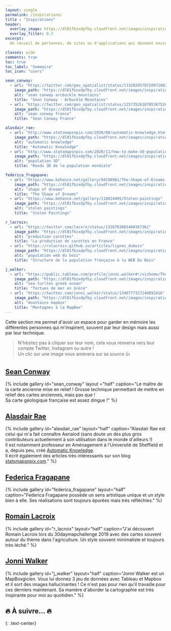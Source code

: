 ```yaml
---
layout: single
permalink: /inspirations/
title : "Inspirations"   
header:
  overlay_image: https://dl01fbzxdpfby.cloudfront.net/images/inspiration.png
  overlay_filter: 0.3
excerpt:
  Un recueil de personnes, de sites ou d'applications qui donnent envie de visualiser des données géographiques, mais pas que !

classes: wide
comments: true
toc: true
toc_label: "Sommaire"
toc_icon: "users"

sean_conway:
  - url: "https://twitter.com/geo_spatialist/status/1332020570720972802/photo/1"
    image_path: "https://dl01fbzxdpfby.cloudfront.net/images/inspirations/sean_conway_arcbuckle_mountains_sd.png"
    alt: "sean conway arcbuckle mountains"
    title: "Sean Conway - Arbuckle Mountains"
  - url: "https://twitter.com/geo_spatialist/status/1257352618705387526"
    image_path: "https://dl01fbzxdpfby.cloudfront.net/images/inspirations/sean_conway_france_sd.png"
    alt: "sean conway france"
    title: "Sean Conway France"

alasdair_rae:
  - url: "http://www.statsmapsnpix.com/2020/08/automatic-knowledge.html"
    image_path: "https://dl01fbzxdpfby.cloudfront.net/images/inspirations/alasdair_rae_buildings.png"
    alt: "automatic knowledge"
    title: "Automatic Knowledge"
  - url: "http://www.statsmapsnpix.com/2020/11/how-to-make-3d-population-density.html"
    image_path: "https://dl01fbzxdpfby.cloudfront.net/images/inspirations/alasdair_rae_population.png"
    alt: "population 3D"
    title: "Rendu 3D de la population mondiale"

federica_fragapane:
  - url: "https://www.behance.net/gallery/94198961/The-Shape-of-Dreams-for-Google-Trends"
    image_path: "https://dl01fbzxdpfby.cloudfront.net/images/inspirations/federica_fragapane_shape.png"
    alt: "shape of dreams"
    title: "The Shape of Dreams"
  - url: "https://www.behance.net/gallery/110024405/Stolen-paintings"
    image_path: "https://dl01fbzxdpfby.cloudfront.net/images/inspirations/federica_fragapane_paintings.png"
    alt: "stolen paintings"
    title: "Stolen Paintings"

r_lacroix:
  - url: "https://twitter.com/lacxrx/status/1326763865460367361"
    image_path: "https://dl01fbzxdpfby.cloudfront.net/images/inspirations/r_lacroix_carottes_sd.png"
    alt: "production carottes"
    title: "La production de carottes en France"
  - url: "https://rxlacroix.github.io/articles/lignes_dubois"
    image_path: "https://dl01fbzxdpfby.cloudfront.net/images/inspirations/r_lacroix_webdubois_sd.png"
    alt: "population web du bois"
    title: "Structure de la population française à la WEB Du Bois"

j_walker:
  - url: "https://public.tableau.com/profile/jonni.walker#!/vizhome/TheTurtle/Tester"
    image_path: "https://dl01fbzxdpfby.cloudfront.net/images/inspirations/j_walker_turtles_sd.png"
    alt: "sea turltes greek ocean"
    title: "Tortues de mer en Grèce"
  - url: "https://twitter.com/jonni_walker/status/1340777327240892416"
    image_path: "https://dl01fbzxdpfby.cloudfront.net/images/inspirations/j_walker_mountains_sd.png"
    alt: "mountains mapbox"
    title: "Montagnes à la MapBox"
---
```


Cette section me permet d'avoir un espace pour garder en mémoire les différentes personnes qui m'inspirent, souvent par leur design mais aussi par leur technique.

>N'hésitez pas à cliquer sur leur nom, cela vous renverra vers leur compte Twitter, Instagram ou autre !  
>Un clic sur une image vous amènera sur sa source :+1:

## [Sean Conway](https://twitter.com/geo_spatialist)

{% include gallery id="sean_conway" layout ="half" caption="Le maître de la carte ancienne mise en relief ! Grosse technique permettant de mettre en relief des cartes anciennes, mais pas que !  
Sa carte géologique française est assez dingue !" %}

## [Alasdair Rae](https://twitter.com/undertheraedar)

{% include gallery id="alasdair_rae" layout="half" caption="Alasdair Rae est celui qui m'a fait connaître Aerialod (sans doute un des plus gros contributeurs actuellement à son utilisation dans le monde d'ailleurs !)  
Il est notamment professeur en Aménagement à l'Université de Sheffield et a, depuis peu, créé [Automatic Knowledge](https://automaticknowledge.co.uk/).  
Il écrit également des articles très intéressants sur son blog [statsmapsnpix.com](http://www.statsmapsnpix.com/)." %}

## [Federica Fragapane](https://twitter.com/fedfragapane)

{% include gallery id="federica_fragapane" layout="half" caption="Federica Fragapane possède un sens artistique unique et un style bien à elle. Ses réalisations sont toujours épurées mais très réfléchies." %}

## [Romain Lacroix](https://rxlacroix.github.io/)

{% include gallery id="r_lacroix" layout="half" caption="J'ai découvert Romain Lacroix lors du 30daymapchallenge 2019 avec des cartes souvent autour du thème dans l'agriculture. Un style souvent minimaliste et toujours très léché." %}

## [Jonni Walker](https://twitter.com/jonni_walker)

{% include gallery id="j_walker" layout="half" caption="Jonni Walker est un MapBoxgicien. Vous lui donnez 3 jeu de données avec Tableau et Mapbox et il sort des images hallucinantes ! Ce n'est pas pour rien qu'il travaille pour ces derniers maintenant. Sa manière d'aborder la cartographie est très inspirante pour moi au quotidien." %}

## :fire: À suivre... :fire:
{: .text-center}
